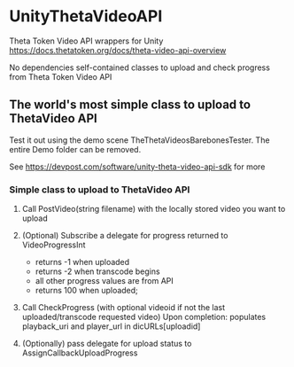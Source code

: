 # UnityThetaVideoAPI
Theta Token Video API wrappers for Unity https://docs.thetatoken.org/docs/theta-video-api-overview


No dependencies self-contained classes to upload and check progress from Theta Token Video API
 
## The world's most simple class to upload to ThetaVideo API

Test it out using the demo scene TheThetaVideosBarebonesTester. The entire Demo folder can be removed. 
  

See https://devpost.com/software/unity-theta-video-api-sdk for more 


  ### Simple class to upload to ThetaVideo API
  
   1) Call PostVideo(string filename) with the locally stored video you want to upload
   2) (Optional) Subscribe a delegate for progress returned to VideoProgressInt
         - returns -1 when uploaded
         - returns -2 when transcode begins
         - all other progress values are from API
         - returns 100 when uploaded;
   3) Call CheckProgress (with optional videoid if not the last uploaded/transcode requested video) 
     Upon completion: populates playback_uri and player_url in dicURLs[uploadid]
  
   4) (Optionally) pass delegate for upload status to AssignCallbackUploadProgress
 
